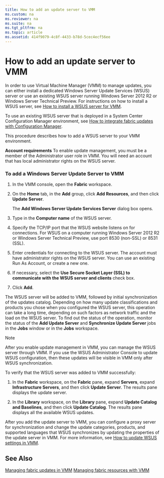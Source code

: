 ```yaml
---
title: How to add an update server to VMM
ms.custom: na
ms.reviewer: na
ms.suite: na
ms.tgt_pltfrm: na
ms.topic: article
ms.assetid: 414f9079-4c8f-4433-b78d-5cec4ecf56ee
---
```

# How to add an update server to VMM
In order to use Virtual Machine Manager \(VMM\) to manage updates, you can either install a dedicated Windows Server Update Services \(WSUS\) server or use an existing WSUS server running Windows Server 2012 R2 or Windows Server Technical Preview. For instructions on how to install a WSUS server, see [How to install a WSUS server for VMM](How-to-install-a-WSUS-server-for-VMM.md).

To use an existing WSUS server that is deployed in a System Center Configuration Manager environment, see [How to integrate fabric updates with Configuration Manager](How-to-integrate-fabric-updates-with-Configuration-Manager.md).

This procedure describes how to add a WSUS server to your VMM environment.

**Account requirements** To enable update management, you must be a member of the Administrator user role in VMM. You will need an account that has local administrator rights on the WSUS server.

### To add a Windows Server Update Server to VMM

1.  In the VMM console, open the **Fabric** workspace.

2.  On the **Home** tab, in the **Add** group, click **Add Resources**, and then click **Update Server**.

    The **Add Windows Server Update Services Server** dialog box opens.

3.  Type in the **Computer name** of the WSUS server.

4.  Specify the TCP\/IP port that the WSUS website listens on for connections. For WSUS on a computer running Windows Server 2012 R2 or Windows Server Technical Preview, use port 8530 \(non\-SSL\) or 8531 \(SSL\).

5.  Enter credentials for connecting to the WSUS server. The account must have administrator rights on the WSUS server. You can use an existing Run As Account, or create a new one.

6.  If necessary, select the **Use Secure Socket Layer \(SSL\) to communicate with the WSUS server and clients** check box.

7.  Click **Add**.

The WSUS server will be added to VMM, followed by initial synchronization of the updates catalog. Depending on how many update classifications and products you chose when you configured the WSUS server, this operation can take a long time, depending on such factors as network traffic and the load on the WSUS server. To find out the status of the operation, monitor the status of the **Add Update Server** and **Synchronize Update Server** jobs in the **Jobs** window or in the **Jobs** workspace.

> [!NOTE]
> After you enable update management in VMM, you can manage the WSUS server through VMM. If you use the WSUS Administrator Console to update WSUS configuration, then these updates will be visible in VMM only after WSUS synchronization.

To verify that the WSUS server was added to VMM successfully:

1.  In the **Fabric** workspace, on the **Fabric** pane, expand **Servers**, expand **Infrastructure Servers**, and then click **Update Server**. The results pane displays the update server.

2.  In the **Library** workspace, on the **Library** pane, expand **Update Catalog and Baselines**, and then click **Update Catalog**. The results pane displays all the available WSUS updates.

After you add the update server to VMM, you can configure a proxy server for synchronization and change the update categories, products, and supported languages that WSUS synchronizes by updating the properties of the update server in VMM. For more information, see [How to update WSUS settings in VMM](How-to-update-WSUS-settings-in-VMM.md).

## See Also
[Managing fabric updates in VMM](Managing-fabric-updates-in-VMM.md)
[Managing fabric resources with VMM](Managing-fabric-resources-with-VMM.md)


